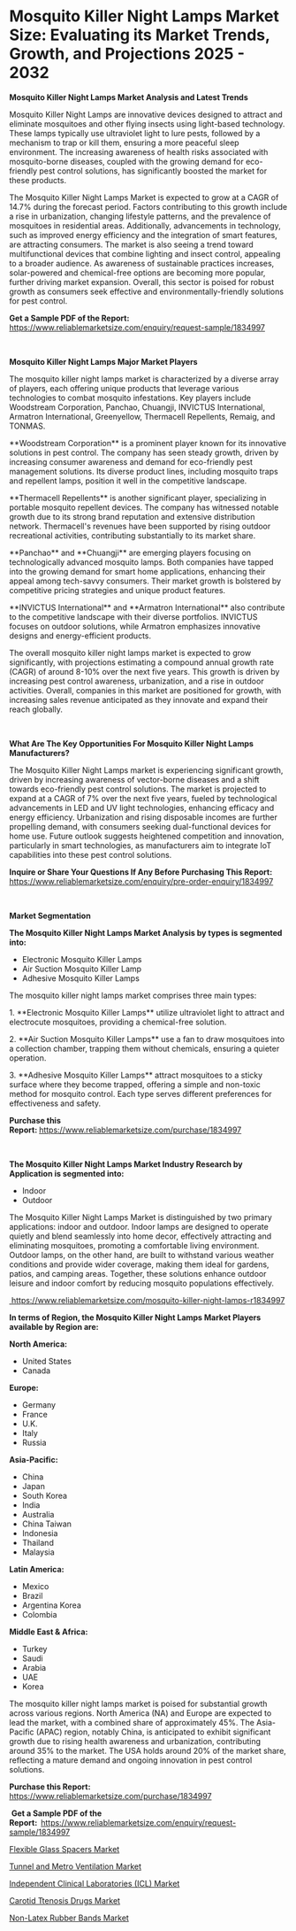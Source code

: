 <p><h1>Mosquito Killer Night Lamps Market Size: Evaluating its Market Trends, Growth, and Projections 2025 - 2032</h1></p><p><strong>Mosquito Killer Night Lamps Market Analysis and Latest Trends</strong></p>
<p><p>Mosquito Killer Night Lamps are innovative devices designed to attract and eliminate mosquitoes and other flying insects using light-based technology. These lamps typically use ultraviolet light to lure pests, followed by a mechanism to trap or kill them, ensuring a more peaceful sleep environment. The increasing awareness of health risks associated with mosquito-borne diseases, coupled with the growing demand for eco-friendly pest control solutions, has significantly boosted the market for these products.</p><p>The Mosquito Killer Night Lamps Market is expected to grow at a CAGR of 14.7% during the forecast period. Factors contributing to this growth include a rise in urbanization, changing lifestyle patterns, and the prevalence of mosquitoes in residential areas. Additionally, advancements in technology, such as improved energy efficiency and the integration of smart features, are attracting consumers. The market is also seeing a trend toward multifunctional devices that combine lighting and insect control, appealing to a broader audience. As awareness of sustainable practices increases, solar-powered and chemical-free options are becoming more popular, further driving market expansion. Overall, this sector is poised for robust growth as consumers seek effective and environmentally-friendly solutions for pest control.</p></p>
<p><strong>Get a Sample PDF of the Report:&nbsp;</strong> <a href="https://www.reliablemarketsize.com/enquiry/request-sample/1834997?utm_campaign=1943&utm_medium=2&utm_source=Github&utm_content=ia&utm_term=26032025&utm_id=mosquito-killer-night-lamps">https://www.reliablemarketsize.com/enquiry/request-sample/1834997</a></p>
<p>&nbsp;</p>
<p><strong>Mosquito Killer Night Lamps Major Market Players</strong></p>
<p><p>The mosquito killer night lamps market is characterized by a diverse array of players, each offering unique products that leverage various technologies to combat mosquito infestations. Key players include Woodstream Corporation, Panchao, Chuangji, INVICTUS International, Armatron International, Greenyellow, Thermacell Repellents, Remaig, and TONMAS.</p><p>**Woodstream Corporation** is a prominent player known for its innovative solutions in pest control. The company has seen steady growth, driven by increasing consumer awareness and demand for eco-friendly pest management solutions. Its diverse product lines, including mosquito traps and repellent lamps, position it well in the competitive landscape.</p><p>**Thermacell Repellents** is another significant player, specializing in portable mosquito repellent devices. The company has witnessed notable growth due to its strong brand reputation and extensive distribution network. Thermacell's revenues have been supported by rising outdoor recreational activities, contributing substantially to its market share.</p><p>**Panchao** and **Chuangji** are emerging players focusing on technologically advanced mosquito lamps. Both companies have tapped into the growing demand for smart home applications, enhancing their appeal among tech-savvy consumers. Their market growth is bolstered by competitive pricing strategies and unique product features.</p><p>**INVICTUS International** and **Armatron International** also contribute to the competitive landscape with their diverse portfolios. INVICTUS focuses on outdoor solutions, while Armatron emphasizes innovative designs and energy-efficient products.</p><p>The overall mosquito killer night lamps market is expected to grow significantly, with projections estimating a compound annual growth rate (CAGR) of around 8-10% over the next five years. This growth is driven by increasing pest control awareness, urbanization, and a rise in outdoor activities. Overall, companies in this market are positioned for growth, with increasing sales revenue anticipated as they innovate and expand their reach globally.</p></p>
<p>&nbsp;</p>
<p><strong>What Are The Key Opportunities For Mosquito Killer Night Lamps Manufacturers?</strong></p>
<p><p>The Mosquito Killer Night Lamps market is experiencing significant growth, driven by increasing awareness of vector-borne diseases and a shift towards eco-friendly pest control solutions. The market is projected to expand at a CAGR of 7% over the next five years, fueled by technological advancements in LED and UV light technologies, enhancing efficacy and energy efficiency. Urbanization and rising disposable incomes are further propelling demand, with consumers seeking dual-functional devices for home use. Future outlook suggests heightened competition and innovation, particularly in smart technologies, as manufacturers aim to integrate IoT capabilities into these pest control solutions.</p></p>
<p><strong>Inquire or Share Your Questions If Any Before Purchasing This Report:</strong> <a href="https://www.reliablemarketsize.com/enquiry/pre-order-enquiry/1834997?utm_campaign=1943&utm_medium=2&utm_source=Github&utm_content=ia&utm_term=26032025&utm_id=mosquito-killer-night-lamps">https://www.reliablemarketsize.com/enquiry/pre-order-enquiry/1834997</a></p>
<p>&nbsp;</p>
<p><strong>Market Segmentation</strong></p>
<p><strong>The Mosquito Killer Night Lamps Market Analysis by types is segmented into:</strong></p>
<p><ul><li>Electronic Mosquito Killer Lamps</li><li>Air Suction Mosquito Killer Lamp</li><li>Adhesive Mosquito Killer Lamps</li></ul></p>
<p><p>The mosquito killer night lamps market comprises three main types: </p><p>1. **Electronic Mosquito Killer Lamps** utilize ultraviolet light to attract and electrocute mosquitoes, providing a chemical-free solution.</p><p>2. **Air Suction Mosquito Killer Lamps** use a fan to draw mosquitoes into a collection chamber, trapping them without chemicals, ensuring a quieter operation.</p><p>3. **Adhesive Mosquito Killer Lamps** attract mosquitoes to a sticky surface where they become trapped, offering a simple and non-toxic method for mosquito control. Each type serves different preferences for effectiveness and safety.</p></p>
<p><strong>Purchase this Report:&nbsp;</strong><a href="https://www.reliablemarketsize.com/purchase/1834997?utm_campaign=1943&utm_medium=2&utm_source=Github&utm_content=ia&utm_term=26032025&utm_id=mosquito-killer-night-lamps">https://www.reliablemarketsize.com/purchase/1834997</a></p>
<p>&nbsp;</p>
<p><strong>The Mosquito Killer Night Lamps Market Industry Research by Application is segmented into:</strong></p>
<p><ul><li>Indoor</li><li>Outdoor</li></ul></p>
<p><p>The Mosquito Killer Night Lamps Market is distinguished by two primary applications: indoor and outdoor. Indoor lamps are designed to operate quietly and blend seamlessly into home decor, effectively attracting and eliminating mosquitoes, promoting a comfortable living environment. Outdoor lamps, on the other hand, are built to withstand various weather conditions and provide wider coverage, making them ideal for gardens, patios, and camping areas. Together, these solutions enhance outdoor leisure and indoor comfort by reducing mosquito populations effectively.</p></p>
<p><a href="https://www.reliablemarketsize.com/mosquito-killer-night-lamps-r1834997?utm_campaign=1943&utm_medium=2&utm_source=Github&utm_content=ia&utm_term=26032025&utm_id=mosquito-killer-night-lamps">&nbsp;https://www.reliablemarketsize.com/mosquito-killer-night-lamps-r1834997</a></p>
<p><strong>In terms of Region, the Mosquito Killer Night Lamps Market Players available by Region are:</strong></p>
<p>
    <p> <strong> North America: </strong>
        <ul>
            <li>United States</li>
            <li>Canada</li>
        </ul>
        </p> 
    <p> <strong> Europe: </strong>
        <ul>
            <li>Germany</li>
            <li>France</li>
            <li>U.K.</li>
            <li>Italy</li>
            <li>Russia</li>
        </ul>
        </p> 
    <p> <strong> Asia-Pacific: </strong>
        <ul>
            <li>China</li>
            <li>Japan</li>
            <li>South Korea</li>
            <li>India</li>
            <li>Australia</li>
            <li>China Taiwan</li>
            <li>Indonesia</li>
            <li>Thailand</li>
            <li>Malaysia</li>
        </ul>
        </p> 
    <p> <strong> Latin America: </strong>
        <ul>
            <li>Mexico</li>
            <li>Brazil</li>
            <li>Argentina Korea</li>
            <li>Colombia</li>
        </ul>
        </p> 
    <p> <strong> Middle East & Africa: </strong>
        <ul>
            <li>Turkey</li>
            <li>Saudi</li>
            <li>Arabia</li>
            <li>UAE</li>
            <li>Korea</li>
        </ul>
    </p>
    </p>
<p><p>The mosquito killer night lamps market is poised for substantial growth across various regions. North America (NA) and Europe are expected to lead the market, with a combined share of approximately 45%. The Asia-Pacific (APAC) region, notably China, is anticipated to exhibit significant growth due to rising health awareness and urbanization, contributing around 35% to the market. The USA holds around 20% of the market share, reflecting a mature demand and ongoing innovation in pest control solutions.</p></p>
<p><strong>Purchase this Report: </strong><a href="https://www.reliablemarketsize.com/purchase/1834997?utm_campaign=1943&utm_medium=2&utm_source=Github&utm_content=ia&utm_term=26032025&utm_id=mosquito-killer-night-lamps">https://www.reliablemarketsize.com/purchase/1834997</a></p>
<p>&nbsp;<strong>Get a Sample PDF of the Report:&nbsp;&nbsp;</strong><a href="https://www.reliablemarketsize.com/enquiry/request-sample/1834997?utm_campaign=1943&utm_medium=2&utm_source=Github&utm_content=ia&utm_term=26032025&utm_id=mosquito-killer-night-lamps">https://www.reliablemarketsize.com/enquiry/request-sample/1834997</a></p>
<p><strong></strong></p>
<p><p><a href="https://github.com/bordzjisela/Market-Research-Report-List-1/blob/main/flexible-glass-spacers-market.md?utm_campaign=1943&utm_medium=2&utm_source=Github&utm_content=ia&utm_term=26032025&utm_id=mosquito-killer-night-lamps">Flexible Glass Spacers Market</a></p><p><a href="https://github.com/sakourkishev/Market-Research-Report-List-1/blob/main/tunnel-and-metro-ventilation-market.md?utm_campaign=1943&utm_medium=2&utm_source=Github&utm_content=ia&utm_term=26032025&utm_id=mosquito-killer-night-lamps">Tunnel and Metro Ventilation Market</a></p><p><a href="https://github.com/amourdeeks8j/Market-Research-Report-List-1/blob/main/independent-clinical-laboratories-icl-market.md?utm_campaign=1943&utm_medium=2&utm_source=Github&utm_content=ia&utm_term=26032025&utm_id=mosquito-killer-night-lamps">Independent Clinical Laboratories (ICL) Market</a></p><p><a href="https://github.com/gierlravasty/Market-Research-Report-List-1/blob/main/carotid-ttenosis-drugs-market.md?utm_campaign=1943&utm_medium=2&utm_source=Github&utm_content=ia&utm_term=26032025&utm_id=mosquito-killer-night-lamps">Carotid Ttenosis Drugs Market</a></p><p><a href="https://github.com/shongranch73/Market-Research-Report-List-1/blob/main/non-latex-rubber-bands-market.md?utm_campaign=1943&utm_medium=2&utm_source=Github&utm_content=ia&utm_term=26032025&utm_id=mosquito-killer-night-lamps">Non-Latex Rubber Bands Market</a></p></p>